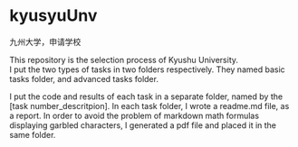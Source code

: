 # kyusyuUnv
九州大学，申请学校

This repository is the selection process of Kyushu University.  
I put the two types of tasks in two folders respectively.
They named basic tasks folder, and advanced tasks folder.

I put the code and results of each task in a separate folder, named by the [task number_descritpion].
In each task folder, I wrote a readme.md file, as a report.
In order to avoid the problem of markdown math formulas displaying garbled characters, I generated a pdf file and placed it in the same folder.